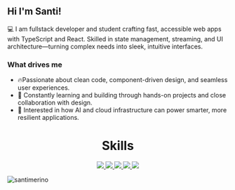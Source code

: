 ## Hi I'm Santi!

💻 I am fullstack developer and student crafting fast, accessible web apps with TypeScript and React. Skilled in state management, streaming, and UI architecture—turning complex needs into sleek, intuitive interfaces.

### What drives me

- 🔥Passionate about clean code, component-driven design, and seamless user experiences.
- 💯 Constantly learning and building through hands-on projects and close collaboration with design.
- 🧠 Interested in how AI and cloud infrastructure can power smarter, more resilient applications.

<div align="center">
<h1>Skills</h1>
<a href="">
    <img src="https://skillicons.dev/icons?i=nodejs,mysql,postgresql,php" />
  </a>
  <a href="">
    <img src="https://skillicons.dev/icons?i=java,typescript,javascript,prisma " />
  </a>
  <a href="">
    <img src="https://skillicons.dev/icons?i=cs,dotnet,html,vite"/>
  </a>
  <a href="">
    <img src="https://skillicons.dev/icons?i=react,next,css,tailwind" />
  </a>
    <a href="">
    <img src="https://skillicons.dev/icons?i=express,figma,mongodb,vercel" />
  </a>

</div>

<p><img align="center" src="https://github-readme-streak-stats.herokuapp.com/?user=santimerino&theme=dark" alt="santimerino"/></p>

</div>
